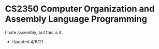 # CS2350 Computer Organization and Assembly Language Programming

I hate assembly, but this is it. 
- Updated 4/6/21
